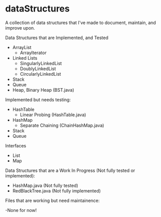 # dataStructures
A collection of data structures that I've made to document, maintain, and improve upon.

Data Structures that are Implemented, and Tested
- ArrayList
    - ArrayIterator
- Linked Lists
    - SingularlyLinkedList
    - DoublyLinkedList
    - CircularlyLinkedList
- Stack
- Queue
- Heap, Binary Heap (BST.java)

Implemented but needs testing:
- HashTable
    - Linear Probing (HashTable.java)
- HashMap
    - Separate Chaining (ChainHashMap.java)       
- Stack
- Queue

Interfaces 
- List
- Map

Data Structures that are a Work In Progress (Not fully tested or implemented):

- HashMap.java          (Not fully tested)
- RedBlackTree.java     (Not fully implemented)

Files that are working but need maintainence:

-None for now! 
